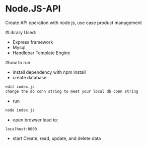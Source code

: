 # Node.JS-API
Create API operation with node js, use case product management

#Library Used:
- Express framework
- Mysql
- Handlebar Template Engine

#how to run:
- install dependency with npm install
- create database
```bash
edit index.js
change the db conn string to meet your local db conn string
```
- run
```bash
node index.js
```
- open browser lead to:
```bash
localhost:8000
```
- start Create, read, update, and delete data
